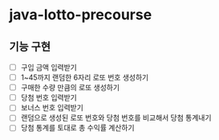 # java-lotto-precourse
## 기능 구현
- [ ] 구입 금액 입력받기
- [ ] 1~45까지 랜덤한 6자리 로또 번호 생성하기
- [ ] 구매한 수량 만큼의 로또 생성하기
- [ ] 당첨 번호 입력받기
- [ ] 보너스 번호 입력받기
- [ ] 랜덤으로 생성된 로또 번호와 당첨 번호를 비교해서 당첨 통계내기
- [ ] 당첨 통계를 토대로 총 수익률 계산하기
